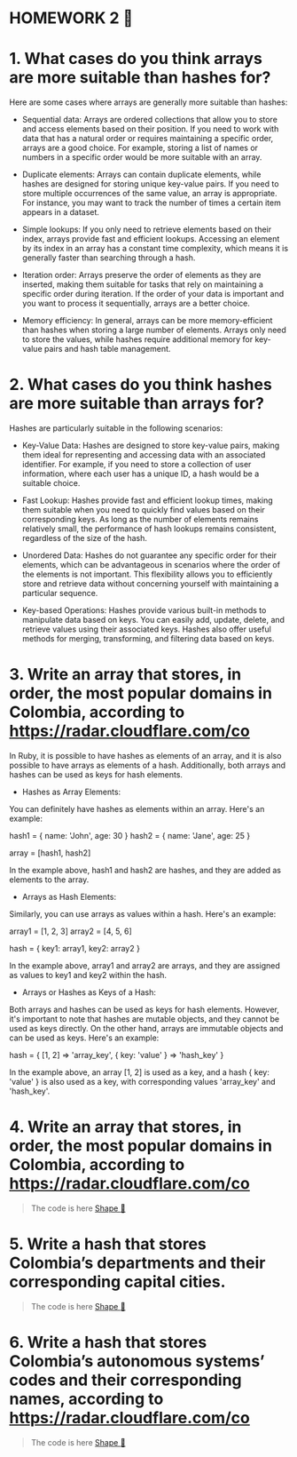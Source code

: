 # HOMEWORK 2   :blue_book:

# 1.  What cases do you think arrays are more suitable than hashes for?

Here are some cases where arrays are generally more suitable than hashes:

- Sequential data: Arrays are ordered collections that allow you to store and access elements based on their position. If you need to work with data that has a natural order or requires maintaining a specific order, arrays are a good choice. For example, storing a list of names or numbers in a specific order would be more suitable with an array.

- Duplicate elements: Arrays can contain duplicate elements, while hashes are designed for storing unique key-value pairs. If you need to store multiple occurrences of the same value, an array is appropriate. For instance, you may want to track the number of times a certain item appears in a dataset.

- Simple lookups: If you only need to retrieve elements based on their index, arrays provide fast and efficient lookups. Accessing an element by its index in an array has a constant time complexity, which means it is generally faster than searching through a hash.

- Iteration order: Arrays preserve the order of elements as they are inserted, making them suitable for tasks that rely on maintaining a specific order during iteration. If the order of your data is important and you want to process it sequentially, arrays are a better choice.

- Memory efficiency: In general, arrays can be more memory-efficient than hashes when storing a large number of elements. Arrays only need to store the values, while hashes require additional memory for key-value pairs and hash table management.

# 2. What cases do you think hashes are more suitable than arrays for?

Hashes are particularly suitable in the following scenarios:

- Key-Value Data: Hashes are designed to store key-value pairs, making them ideal for representing and accessing data with an associated identifier. For example, if you need to store a collection of user information, where each user has a unique ID, a hash would be a suitable choice.

- Fast Lookup: Hashes provide fast and efficient lookup times, making them suitable when you need to quickly find values based on their corresponding keys. As long as the number of elements remains relatively small, the performance of hash lookups remains consistent, regardless of the size of the hash.

- Unordered Data: Hashes do not guarantee any specific order for their elements, which can be advantageous in scenarios where the order of the elements is not important. This flexibility allows you to efficiently store and retrieve data without concerning yourself with maintaining a particular sequence.

- Key-based Operations: Hashes provide various built-in methods to manipulate data based on keys. You can easily add, update, delete, and retrieve values using their associated keys. Hashes also offer useful methods for merging, transforming, and filtering data based on keys.

# 3. Write an array that stores, in order, the most popular domains in Colombia, according to https://radar.cloudflare.com/co

In Ruby, it is possible to have hashes as elements of an array, and it is also possible to have arrays as elements of a hash. Additionally, both arrays and hashes can be used as keys for hash elements.

- Hashes as Array Elements:

You can definitely have hashes as elements within an array. Here's an example:

hash1 = { name: 'John', age: 30 }
hash2 = { name: 'Jane', age: 25 }

array = [hash1, hash2]

In the example above, hash1 and hash2 are hashes, and they are added as elements to the array.

- Arrays as Hash Elements:

Similarly, you can use arrays as values within a hash. Here's an example:

array1 = [1, 2, 3]
array2 = [4, 5, 6]

hash = { key1: array1, key2: array2 }

In the example above, array1 and array2 are arrays, and they are assigned as values to key1 and key2 within the hash.

- Arrays or Hashes as Keys of a Hash:

Both arrays and hashes can be used as keys for hash elements. However, it's important to note that hashes are mutable objects, and they cannot be used as keys directly. On the other hand, arrays are immutable objects and can be used as keys. Here's an example:

hash = { [1, 2] => 'array_key', { key: 'value' } => 'hash_key' }

In the example above, an array [1, 2] is used as a key, and a hash { key: 'value' } is also used as a key, with corresponding values 'array_key' and 'hash_key'.

# 4. Write an array that stores, in order, the most popular domains in Colombia, according to https://radar.cloudflare.com/co

>The code is here [Shape :mag_right:](domainsColombia.rb)

# 5.  Write a hash that stores Colombia’s departments and their corresponding capital cities.

>The code is here [Shape :mag_right:](departamentsColombia.rb)

# 6.  Write a hash that stores Colombia’s autonomous systems’ codes and their corresponding names, according to https://radar.cloudflare.com/co

>The code is here [Shape :mag_right:](autonomousSystemsColombia.rb)
